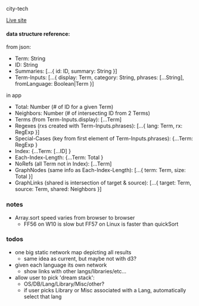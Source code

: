 city-tech

[Live site](https://beanmo.github.io/city-tech)


#### data structure reference:
from json:
- Term: String
- ID: String
- Summaries:
    [...{ id: ID, summary: String }]
- Term-Inputs:
    [...{ display: Term, 
        category: String, 
        phrases: [...String], 
        fromLanguage: Boolean|Term }]

in app
- Total: Number (# of ID for a given Term)
- Neighbors: Number (# of intersecting ID from 2 Terms)
- Terms (from Term-Inputs.display): 
    [...Term]
- Regexes (rxs created with Term-Inputs.phrases):
    [...{ lang: Term, rx: RegExp }]
- Special-Cases (key from first element of Term-Inputs.phrases):
    {...Term: RegExp }
- Index:
    {...Term: [...ID] }
- Each-Index-Length:
    {...Term: Total }
- NoRefs (all Term not in Index): 
    [...Term]
- GraphNodes (same info as Each-Index-Length):
    [...{ term: Term, size: Total }]
- GraphLinks (shared is intersection of target & source):
    [...{ target: Term, source: Term, shared: Neighbors }]


### notes
- Array.sort speed varies from browser to browser
    - FF56 on W10 is slow but FF57 on Linux is faster than quickSort

### todos
- one big static network map depicting all results
    - same idea as current, but maybe not with d3?
- given each language its own network
    - show links with other langs/libraries/etc...
- allow user to pick 'dream stack':
    - OS/DB/Lang/Library/Misc/other?
    - if user picks Library or Misc associated with a Lang, automatically select that lang
